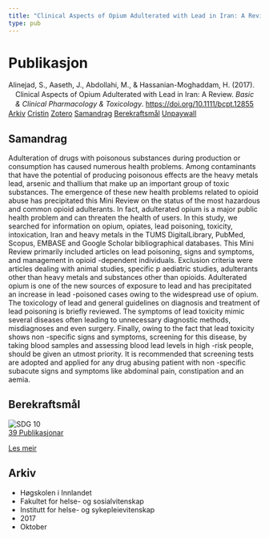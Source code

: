 ```yaml
---
title: "Clinical Aspects of Opium Adulterated with Lead in Iran: A Review"
type: pub
---
```

<h1>Publikasjon</h1>
<article id="csl-bib-container-2VRDR849" class="csl-bib-container">
  <div class="csl-bib-body" style="line-height: 1.35; padding-left: 1em; text-indent:-1em;">
  <div class="csl-entry">Alinejad, S., Aaseth, J., Abdollahi, M., &amp; Hassanian-Moghaddam, H. (2017). Clinical Aspects of Opium Adulterated with Lead in Iran: A Review. <i>Basic &amp; Clinical Pharmacology &amp; Toxicology</i>. <a href="https://doi.org/10.1111/bcpt.12855">https://doi.org/10.1111/bcpt.12855</a></div>
</div>
  <div class="csl-bib-buttons">
    <a href="#taxonomy-article-2VRDR849" class="csl-bib-button">Arkiv</a>
    <a href="https://app.cristin.no/results/show.jsf?id=1501896" alt="Cristin URL" class="csl-bib-button">Cristin</a>
    <a href="http://zotero.org/groups/5022929/items/2VRDR849" alt="Zotero URL" class="csl-bib-button">Zotero</a>
    <a href="#abstract-article-2VRDR849" class="csl-bib-button">Samandrag</a>
    <a href="#sdg-article-2VRDR849" class="csl-bib-button">Berekraftsmål</a>
    <a href="https://onlinelibrary.wiley.com/doi/pdfdirect/10.1111/bcpt.12855" class="csl-bib-button">Unpaywall</a>
  </div>
  <div id="csl-bib-meta-container-2VRDR849"></div>
</article>
<div id="csl-bib-meta-2VRDR849" class="csl-bib-meta">
  <article id="abstract-article-2VRDR849" class="abstract-article">
    <h1>Samandrag</h1>
    Adulteration of drugs with poisonous substances during production or consumption 
has caused numerous health problems. Among contaminants that have the potential of 
producing poisonous effects are the heavy metals lead, arsenic and thallium that make up an 
important group of toxic substances. The emergence of these new health problems related to 
opioid abuse has precipitated this Mini 
Review on the status of the most hazardous and 
common opioid adulterants. In fact, adulterated opium is a major public health problem and 
can threaten the health of users. In this study, we searched for information on opium, 
opiates, lead poisoning, toxicity, intoxication, Iran and heavy metals in the TUMS DigitalLibrary, PubMed, Scopus, EMBASE and Google Scholar bibliographical databases. This 
Mini 
Review primarily included articles on lead poisoning, signs and symptoms, and 
management in opioid 
-dependent individuals. Exclusion criteria were articles dealing with 
animal studies, specific p 
aediatric studies, adulterants other than heavy metals and substances 
other than opioids. Adulterated opium is one of the new sources of exposure to lead and has 
precipitated an increase in lead 
-poisoned cases owing to the widespread use of opium. The 
toxicology of lead and general guidelines on diagnosis and treatment of lead poisoning is 
briefly reviewed. The symptoms of lead toxicity mimic several diseases often leading to 
unnecessary diagnostic methods, misdiagnoses and even surgery. Finally, owing to the fact 
that lead toxicity shows non 
-specific signs and symptoms, screening for this disease, by 
taking blood samples and assessing blood lead levels in high 
-risk people, should be given an 
utmost priority. It is recommended that screening tests are adopted and applied for any drug 
abusing patient with non 
-specific subacute signs and symptoms like abdominal pain, 
constipation and an 
aemia.
  </article>
  <article id="sdg-article-2VRDR849" class="sdg-article">
    <h1>Berekraftsmål</h1>
    <div class="sdg-container"><div id="sdg10" class="sdg">
<img src="{{< params subfolder >}}images/sdg/sdg10_no.png" class="image" alt="SDG 10">
<div class="sdg-overlay">
<a href="{{< params subfolder >}}no/archive/?sdg=10#archive" class="sdg-publication-count"><span>39</span> Publikasjonar</a>
<p><a href="https://www.fn.no/om-fn/fns-baerekraftsmaal/mindre-ulikhet?lang=nno-NO" class="sdg-read-more">Les meir</a></p>
</div>
</div></div>
  </article>
  <article id="taxonomy-article-2VRDR849" class="taxonomy-article">
    <h1>Arkiv</h1>
    <ul>
      <li>Høgskolen i Innlandet</li>
      <li>Fakultet for helse- og sosialvitenskap</li>
      <li>Institutt for helse- og sykepleievitenskap</li>
      <li>2017</li>
      <li>Oktober</li>
    </ul>
  </article>
</div>
